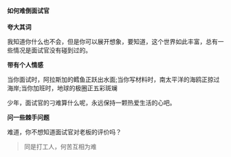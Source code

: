 #### 如何难倒面试官

**夸大其词**

我知道你什么也不会，但是你可以展开想象，要知道，这个世界如此丰富，总有一些情况是面试官没有碰到过的。

**带有个人情感**

当你面试时，阿拉斯加的鳕鱼正跃出水面;当你写材料时，南太平洋的海鸥正掠过海岸;当你加班时，地球的极圈正五彩斑斓

少年，面试官的刁难算什么呢，永远保持一颗热爱生活的心吧。

**问一些棘手问题**

难道，你不想知道面试官对老板的评价吗？

> 同是打工人，何苦互相为难